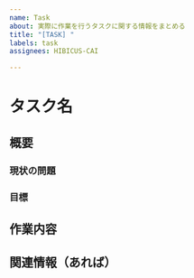 ```yaml
---
name: Task
about: 実際に作業を行うタスクに関する情報をまとめる
title: "[TASK] "
labels: task
assignees: HIBICUS-CAI

---
```


# タスク名

## 概要

### 現状の問題

### 目標

## 作業内容

## 関連情報（あれば）
